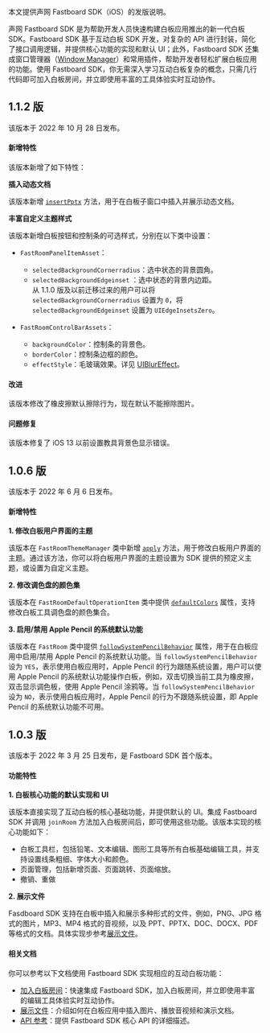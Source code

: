 本文提供声网 Fastboard SDK（iOS）的发版说明。

声网 Fastboard SDK 是为帮助开发人员快速构建白板应用推出的新一代白板 SDK。Fastboard SDK 基于互动白板 SDK 开发，对复杂的 API 进行封装，简化了接口调用逻辑，并提供核心功能的实现和默认 UI；此外，Fastboard SDK 还集成窗口管理器（[Window Manager](https://github.com/netless-io/window-manager)）和常用插件，帮助开发者轻松扩展白板应用的功能。使用 Fastboard SDK，你无需深入学习互动白板复杂的概念，只需几行代码即可加入白板房间，并立即使用丰富的工具体验实时互动协作。

## 1.1.2 版

该版本于 2022 年 10 月 28 日发布。

#### 新增特性

该版本新增了如下特性：

**插入动态文档**

该版本新增 [`insertPptx`](https://docs.agora.io/cn/whiteboard/fastboard_api_ios?platform=iOS#insertpptx) 方法，用于在白板子窗口中插入并展示动态文档。

**丰富自定义主题样式**

该版本新增白板按钮和控制条的可选样式，分别在以下类中设置：

- `FastRoomPanelItemAsset`：
  - `selectedBackgroundCornerradius`：选中状态的背景圆角。
  - `selectedBackgroundEdgeinset` ：选中状态的背景内边距。
	<div class="alert info">从 1.1.0 版及以前迁移过来的用户可以将 <code>selectedBackgroundCornerradius</code> 设置为 <code>0</code>，将 <code>selectedBackgroundEdgeinset</code> 设置为 <code>UIEdgeInsetsZero</code>。</div>

- `FastRoomControlBarAssets`： 
  - `backgroundColor`：控制条的背景色。
  - `borderColor`：控制条边框的颜色。
  - `effectStyle`：毛玻璃效果。详见 [UIBlurEffect](https://developer.apple.com/documentation/uikit/uiblureffect)。

#### 改进

该版本修改了橡皮擦默认擦除行为，现在默认不能擦除图片。

#### 问题修复

该版本修复了 iOS 13 以前设置教具背景色显示错误。


## 1.0.6 版

该版本于 2022 年 6 月 6 日发布。

#### 新增特性

**1. 修改白板用户界面的主题**

该版本在 `FastRoomThemeManager` 类中新增 [`apply`](https://docs.agora.io/cn/whiteboard/fastboard_api_ios?platform=iOS#apply) 方法，用于修改白板用户界面的主题。通过该方法，你可以将白板用户界面的主题设置为 SDK 提供的预定义主题，或设置为自定义主题。

**2. 修改调色盘的颜色集**

该版本在 `FastRoomDefaultOperationItem` 类中提供 [`defaultColors`](https://docs.agora.io/cn/whiteboard/fastboard_api_ios?platform=iOS#defaultcolors) 属性，支持修改白板工具调色盘的颜色集合。

**3. 启用/禁用 Apple Pencil 的系统默认功能**

该版本在 `FastRoom` 类中提供 [`followSystemPencilBehavior`](https://docs.agora.io/cn/whiteboard/fastboard_api_ios?platform=iOS#followsystempencilbehavior) 属性，用于在白板应用中启用/禁用 Apple Pencil 的系统默认功能。当 `followSystemPencilBehavior` 设为 `YES`，表示使用白板应用时，Apple Pencil 的行为跟随系统设置，用户可以使用 Apple Pencil 的系统默认功能操作白板，例如，双击切换当前工具为橡皮擦，双击显示调色板，使用 Apple Pencil 涂鸦等。当 `followSystemPencilBehavior` 设为 `NO`，表示使用白板应用时，Apple Pencil 的行为不跟随系统设置，即 Apple Pencil 的系统默认功能不可用。

## 1.0.3 版

该版本于 2022 年 3 月 25 日发布，是 Fastboard SDK 首个版本。

#### 功能特性

**1. 白板核心功能的默认实现和 UI**

该版本直接实现了互动白板的核心基础功能，并提供默认的 UI。集成 Fastboard SDK 并调用 `joinRoom` 方法加入白板房间后，即可使用这些功能。该版本实现的核心功能如下：

- 白板工具栏，包括铅笔、文本编辑、图形工具等所有白板基础编辑工具，并支持设置线条粗细、字体大小和颜色。
- 页面管理，包括新增页面、页面跳转、页面缩放。
- 撤销、重做

**2. 展示文件**

Fasdboard SDK 支持在白板中插入和展示多种形式的文件，例如，PNG、JPG 格式的图片，MP3、MP4 格式的音视频，以及 PPT、PPTX、DOC、DOCX、PDF 等格式的文档。具体实现步参考[展示文件](./present_files_ios)。

#### 相关文档

你可以参考以下文档使用 Fastboard SDK 实现相应的互动白板功能：

- [加入白板房间](./join_whiteboard_room_ios_fastboard)：快速集成 Fastboard SDK，加入白板房间，并立即使用丰富的编辑工具体验实时互动协作。
- [展示文件](./present_files_ios)：介绍如何在白板应用中插入图片、播放音视频和演示文档。
- [API 参考](./fastboard_api_ios)：提供 Fastboard SDK 核心 API 的详细描述。
